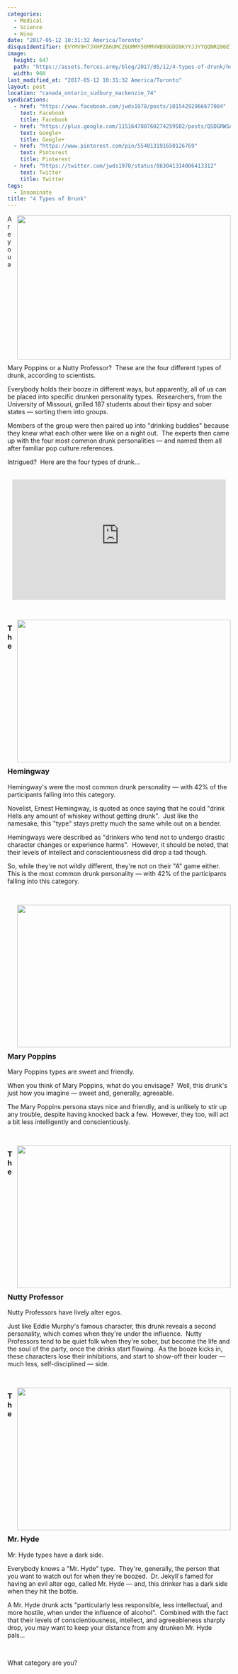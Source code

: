 ```yaml
---
categories:
  - Medical
  - Science
  - Wine
date: "2017-05-12 10:31:32 America/Toronto"
disqusIdentifier: EVYMV9H7JXHPZ86UMCZ6UMMY56MMVWB99GDD9KYYJJYYQQNRQ96E7GAYYBTW82KRF7AHMQ8X5TA5ZWQF24P6JRCFXCTPNKCXWQGH
image:
  height: 647
  path: "https://assets.forces.army/blog/2017/05/12/4-types-of-drunk/hotlink-ok/innominate_1_960x647.png"
  width: 960
last_modified_at: "2017-05-12 10:31:32 America/Toronto"
layout: post
location: "canada_ontario_sudbury_mackenzie_74"
syndications:
  - href: "https://www.facebook.com/jwds1978/posts/10154292966677084"
    text: Facebook
    title: Facebook
  - href: "https://plus.google.com/115164780760274259502/posts/QSDGRWSA6q9"
    text: Google+
    title: Google+
  - href: "https://www.pinterest.com/pin/554013191650126769"
    text: Pinterest
    title: Pinterest
  - href: "https://twitter.com/jwds1978/status/863041314006413312"
    text: Twitter
    title: Twitter
tags:
  - Innominate
title: "4 Types of Drunk"
---
```


<img
  alt="" height="325" src="{{ site.uri.assets }}/blog/2017/05/12/4-types-of-drunk/innominate_1_482x325.png"
  style="border: 0px; float: right; margin-bottom: 10px; margin-left: 10px;" width="482" />
<p>
  Are you a Mary Poppins or a Nutty Professor?&nbsp; These are the four different types of drunk, according to scientists.
</p>
<p>
  Everybody holds their booze in different ways, but apparently, all of us can be placed into specific drunken personality types.&nbsp; Researchers, from the
  University of Missouri, grilled 187 students about their tipsy and sober states &#8212; sorting them into groups.
</p>
<p>
  Members of the group were then paired up into &quot;drinking buddies&quot; because they knew what each other were like on a night out.&nbsp; The experts then
  came up with the four most common drunk personalities &#8212; and named them all after familiar pop culture references.
</p>
<p>
  Intrigued?&nbsp; Here are the four types of drunk&hellip;
</p>
<!-- excerptBreak -->
<p>
  &nbsp;<br />
  <iframe
    allowfullscreen height="271" src="https://www.youtube-nocookie.com/embed/VgF0zFoi3Pw?rel=0"
    style="border: none; display: block; margin-left: auto; margin-right: auto;" width="482"></iframe>
</p>
<p>
  &nbsp;
</p>
<img
  alt="" height="321" src="{{ site.uri.assets }}/blog/2017/05/12/4-types-of-drunk/the-hemingway_482x321.png"
  style="border: 0px; float: right; margin-bottom: 10px; margin-left: 10px;" width="482" />
<h3 id="the-hemingway">
  The Hemingway
</h3>
<p>
  Hemingway's were the most common drunk personality &#8212; with 42% of the participants falling into this category.
</p>
<p>
  Novelist, Ernest Hemingway, is quoted as once saying that he could &quot;drink Hells any amount of whiskey without getting drunk&quot;.&nbsp; Just like the
  namesake, this &quot;type&quot; stays pretty much the same while out on a bender.
</p>
<p>
  Hemingways were described as &quot;drinkers who tend not to undergo drastic character changes or experience harms&quot;.&nbsp; However, it should be noted,
  that their levels of intellect and conscientiousness did drop a tad though.
</p>
<p>
  So, while they're not wildly different, they're not on their &quot;A&quot; game either.&nbsp; This is the most common drunk personality &#8212; with 42% of
  the participants falling into this category.
</p>
<p>
  &nbsp;
</p>
<img
  alt="" height="321" src="{{ site.uri.assets }}/blog/2017/05/12/4-types-of-drunk/the-mary-poppins_482x321.png"
  style="border: 0px; float: right; margin-bottom: 10px; margin-left: 10px;" width="482" />
<h3 id="mary-poppins">
  Mary Poppins
</h3>
<p>
  Mary Poppins types are sweet and friendly.
</p>
<p>
  When you think of Mary Poppins, what do you envisage?&nbsp; Well, this drunk's just how you imagine &#8212; sweet and, generally, agreeable.
</p>
<p>
  The Mary Poppins persona stays nice and friendly, and is unlikely to stir up any trouble, despite having knocked back a few.&nbsp; However, they too, will act
  a bit less intelligently and conscientiously.
</p>
<p>
  &nbsp;
</p>
<img
  alt="" height="321" src="{{ site.uri.assets }}/blog/2017/05/12/4-types-of-drunk/the-nutty-professor_482x321.png"
  style="border: 0px; float: right; margin-bottom: 10px; margin-left: 10px;" width="482" />
<h3 id="the-nutty-professor">
  The Nutty Professor
</h3>
<p>
  Nutty Professors have lively alter egos.
</p>
<p>
  Just like Eddie Murphy's famous character, this drunk reveals a second personality, which comes when they're under the influence.&nbsp; Nutty Professors tend
  to be quiet folk when they're sober, but become the life and the soul of the party, once the drinks start flowing.&nbsp; As the booze kicks in, these
  characters lose their inhibitions, and start to show-off their louder &#8212; much less, self-disciplined &#8212; side.
</p>
<p>
  &nbsp;
</p>
<img
  alt="" height="321" src="{{ site.uri.assets }}/blog/2017/05/12/4-types-of-drunk/the-mr-hyde_482x321.png"
  style="border: 0px; float: right; margin-bottom: 10px; margin-left: 10px;" width="482" />
<h3 id="the-mr-hyde">
  The Mr. Hyde
</h3>
<p>
  Mr. Hyde types have a dark side.
</p>
<p>
  Everybody knows a &quot;Mr. Hyde&quot; type.&nbsp; They're, generally, the person that you want to watch out for when they're boozed.&nbsp; Dr. Jekyll's famed
  for having an evil alter ego, called Mr. Hyde &#8212; and, this drinker has a dark side when they hit the bottle.
</p>
<p>
  A Mr. Hyde drunk acts &quot;particularly less responsible, less intellectual, and more hostile, when under the influence of alcohol&quot;.&nbsp; Combined with
  the fact that their levels of conscientiousness, intellect, and agreeableness sharply drop, you may want to keep your distance from any drunken Mr. Hyde
  pals&hellip;
</p>
<p>
  &nbsp;
</p>
<p>
  What category are you?
</p>
